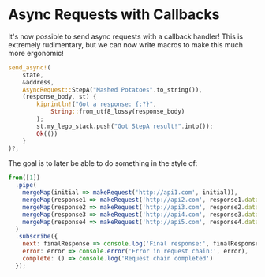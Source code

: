 # Async Requests with Callbacks

It's now possible to send async requests with a callback handler! This is extremely rudimentary, but we can now write macros to make this much more ergonomic!

```rust
send_async!(
    state,            
    &address,         
    AsyncRequest::StepA("Mashed Potatoes".to_string()),  
    (response_body, st) {
        kiprintln!("Got a response: {:?}",
            String::from_utf8_lossy(response_body)
        );
        st.my_lego_stack.push("Got StepA result!".into());
        Ok(())
    }
)?;
```

The goal is to later be able to do something in the style of:

```js
from([1]) 
  .pipe(
    mergeMap(initial => makeRequest('http://api1.com', initial)),
    mergeMap(response1 => makeRequest('http://api2.com', response1.data)),
    mergeMap(response2 => makeRequest('http://api3.com', response2.data)),
    mergeMap(response3 => makeRequest('http://api4.com', response3.data)),
    mergeMap(response4 => makeRequest('http://api5.com', response4.data))
  )
  .subscribe({
    next: finalResponse => console.log('Final response:', finalResponse.data),
    error: error => console.error('Error in request chain:', error),
    complete: () => console.log('Request chain completed')
  });
```
